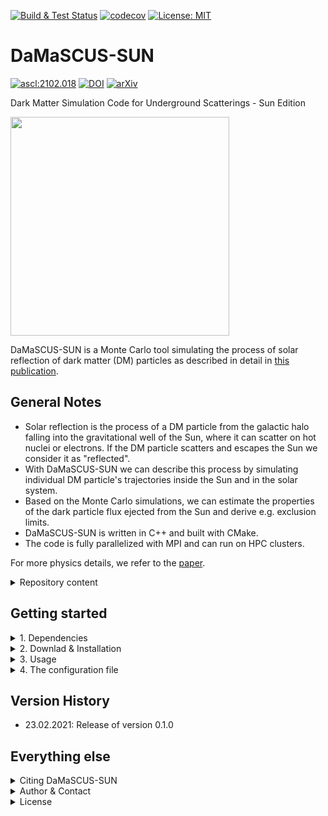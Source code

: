 [![Build & Test Status](https://github.com/temken/DaMaSCUS-SUN/workflows/Build%20&%20Tests/badge.svg)](https://github.com/temken/DaMaSCUS-SUN/actions)
[![codecov](https://codecov.io/gh/temken/DaMaSCUS-SUN/branch/master/graph/badge.svg)](https://codecov.io/gh/temken/DaMaSCUS-SUN)
[![License: MIT](https://img.shields.io/badge/License-MIT-blue.svg)](https://opensource.org/licenses/MIT)

# DaMaSCUS-SUN

<a href="https://ascl.net/2102.018"><img src="https://img.shields.io/badge/ascl-2102.018-blue.svg?colorB=262255" alt="ascl:2102.018" /></a>
[![DOI](https://zenodo.org/badge/263334878.svg)](https://zenodo.org/badge/latestdoi/263334878)
[![arXiv](https://img.shields.io/badge/arXiv-2102.12483-B31B1B.svg)](https://arxiv.org/abs/2102.12483)

Dark Matter Simulation Code for Underground Scatterings - Sun Edition

<img width="350" src="https://user-images.githubusercontent.com/29034913/108851182-73c1b500-75e4-11eb-94fd-11b93a3af0ae.png">

DaMaSCUS-SUN is a Monte Carlo tool simulating the process of solar reflection of dark matter (DM) particles as described in detail in [this publication](https://arxiv.org/abs/2102.12483).

## General Notes

- Solar reflection is the process of a DM particle from the galactic halo falling into the gravitational well of the Sun, where it can scatter on hot nuclei or electrons. If the DM particle scatters and escapes the Sun we consider it as "reflected".
- With DaMaSCUS-SUN we can describe this process by simulating individual DM particle's trajectories inside the Sun and in the solar system.
- Based on the Monte Carlo simulations, we can estimate the properties of the dark particle flux ejected from the Sun and derive e.g. exclusion limits.
- DaMaSCUS-SUN is written in C++ and built with CMake.
- The code is fully parallelized with MPI and can run on HPC clusters.

For more physics details, we refer to the [paper](https://arxiv.org/abs/2102.12483).

<details><summary>Repository content</summary>
<p>

The included folders are:

- *bin/*: This folder contains the executable after successful installation together with the configuration files.
- *data/*: Contains additional data necessary for the simulations, e.g. the solar model tables.
- *external/*: This folder will only be created and filled during the build with CMake and will contain the [obscura](https://github.com/temken/obscura) library necessary for all direct detection computations.
- *include/*: All header files of DaMaSCUS-SUN can be found here.
- *results/*: Each run of DaMaSCUS-SUN generates result files in a dedicated sub-folder named after the run's simulation ID string, which is specified in the configuration file.
- *src/*: Here you find the source code of DaMaSCUS-SUN.
- *tests/*: All code and executable files of the unit tests are stored here.

</p>
</details>

## Getting started

<details><summary>1. Dependencies</summary>
<p>

Before we can install DaMaSCUS-SUN, we need to make sure that a few dependencies are taken care of.

- [CMake](https://cmake.org/): DaMaSCUS-SUN as well as the libraries libphysica and obscura are built with CMake.
- [boost](https://www.boost.org/): For numerical integration (used by libphysica).
- [libconfig](https://github.com/hyperrealm/libconfig): For the configuration files, DaMaSCUS-SUN uses the libconfig library (required version at least 1.6). 
- [libphysica](https://github.com/temken/libphysica): Automatically downloaded to */external/obscura/external/*, compiled, and linked by CMake.
- [obscura](https://github.com/temken/obscura): Automatically downloaded to */external/*, compiled, and linked by CMake.
- [open MPI](https://www.open-mpi.org/): For the parallelization DaMaSCUS-SUN uses the open Message Passing Interface (MPI). Open MPI can be installed on Macs using [homebrew](https://brew.sh/):


<details><summary>Installation of boost</summary>
<p>

```
>brew install boost
```

or alternatively with APT:

```
>sudo apt-get install libboost-all-dev
```

</p>
</details>

<details><summary>Installation of libconfig</summary>
<p>
On Macs, it can be on installed using [homebrew](https://brew.sh/)

```
>brew install libconfig
```

or using APT on Linux machines

```
>sudo apt-get update -y
>sudo apt-get install -y libconfig-dev
```

Alternatively, it can be built from the source files via

```
>wget https://hyperrealm.github.io/libconfig/dist/libconfig-1.7.2.tar.gz
>tar -xvzf libconfig-1.7.2.tar.gz
>pushd libconfig-1.7.2
>./configure
>make
>sudo make install
>popd
```

</p>
</details>

<details><summary>Installation of open MPI</summary>
<p>

```
>brew install open-mpi
```

or alternatively with APT:

```
>sudo apt-get install openmpi-bin libopenmpi-dev
```

</p>
</details>

</p>
</details>

<details><summary>2. Downlad & Installation</summary>
<p>
The DaMaSCUS-SUN source code can be downloaded by cloning this git repository:

```
>git clone https://github.com/temken/DaMaSCUS-SUN.git 
>cd DaMaSCUS-SUN
```

The code is compiled and the executable is created using CMake.

```
>cmake -E make_directory build
>cd build
>cmake -DCMAKE_BUILD_TYPE=Release -DCODE_COVERAGE=OFF ..
>cmake --build . --config Release
>cmake --install .
```

If everything worked well, there should be the executable *DaMaSCUS-SUN* in the */bin/* folder.

</p>
</details>

<details><summary>3. Usage</summary>
<p>
Once DaMaSCUS-SUN is installed, it can run by running the following command from the */bin/* folder:

```
>mpirun -n N DaMaSCUS-SUN config.cfg
```

Here *N* must be specified to the number of MPI processes. 

```
>mpirun -n N DaMaSCUS-SUN config.cfg                                                                                                                                                                                                                        1 ↵  
[Started on Wed Feb 24 13:19:23 2021]
DaMaSCUS-SUN-0.1.0	git:master/757a821
  ___       __  __      ___  ___ _   _ ___     ___ _   _ _  _
 |   \ __ _|  \/  |__ _/ __|/ __| | | / __|___/ __| | | | \| |
 | |) / _` | |\/| / _` \__ \ (__| |_| \__ \___\__ \ |_| | .` |
 |___/\__,_|_|  |_\__,_|___/\___|\___/|___/   |___/\___/|_|\_|
                               developed by Timon Emken (2020)

MPI processes:	N

##############################################################
Summary of obscura configuration

Config file:	config.cfg
ID:		identifier

----------------------------------------
DM particle summary:
	Mass:			1 MeV
	Spin:			0.5
	Low mass:		[x]
...
```

But before running DaMaSCUS-SUN, the user has to specify the scenario to be simulated by DaMaSCUS-SUN by setting a number of input parameters in the configuration file *config.cfg*.

</p>
</details>


<details><summary>4. The configuration file</summary>
<p>

In the configuration file, the user decides what scenario of solar reflection to simulate with DaMaSCUS-SUN.
A number of parameters need to be specified and they are described here.


| Note, that the handling of the input files by libconfig is sensitive to the data type. For example, a DM mass of 1 GeV has to be set as "1.0", **not** "1". |
| ----------------------------------------------------------------------------------------------------------------------------------------------------------- |

1. First of all, it makes sense to give the simulation run a unique ID. All results will be saved under */results/identifier/*.

```
//DaMaSCUS-SUN - Configuration File

//ID
	ID		=	"identifier";
```

2. Next we need to decide if we run a single parameter point, or scan a grid of parameters to find detection exclusion limits. In either case, we need to specify the minimal number of data points to be generated by DaMaSCUS-SUN.

```
//Run mode
	run_mode = "Parameter point";	//Options: "Parameter scan" or "Parameter point"

	sample_size 		=	100;
	interpolation_points	=	1000;	//The scattering rate is interpolated on a NxN grid to speed up the simulations.
						//Recommended value: 1000
						//Set to 0 to run without interpolation.
```

3. If we run a parameter scan and compute exclusion limits, we need to specify the parameter grid.

```
//Options for "Parameter point"
	isoreflection_rings 		=	3;

// Options for "Parameter scan"
	compute_halo_constraints	= 	true;
	perform_full_scan		=	false;	//Full scan or STA contour tracing
	
	constraints_certainty		=	0.95;	//Certainty level
	
	constraints_mass_min		=	2.0e-6;	//in GeV										
	constraints_mass_max		=	1.0e-3;	//in GeV
	constraints_masses		=	5;

	cross_section_min 		=	1.0e-37;// in cm*cm
	cross_section_max 		=	1.0e-32;// in cm*cm	
	cross_sections			=	5;

```

4. The next block determines the DM particle properties. In the case of a "Parameter point" run, we need to set the DM mass and cross sections.

```
//Dark matter particle
	DM_mass		  		=	0.001;	// in GeV
	DM_spin		  		=	0.5;
	DM_fraction			=	1.0;	// the DM particle's fractional abundance (set to 1.0 for 100%)
	DM_light			=	true;	// Options: true or false. low mass mode

	DM_interaction			=	"SI";	// Options: "SI", "SD", or "DP"

	DM_isospin_conserved		=	true;   // only relevant for SI and SD
	DM_relative_couplings		=	(1.0, 0.0); //relation between proton (left) and neutron (right) couplings (only relevant if 'DM_isospin_conserved' is false.)
	DM_cross_section_nucleon	=	1.0e-80;    //in cm^2
	DM_cross_section_electron	=	1.0e-35;    //in cm^2 (only relevant for SI and SD)
	DM_form_factor			=	"Contact";	// Options: "Contact", "Electric-Dipole", "Long-Range", "General" (only relevant for SI and DP)
	DM_mediator_mass		=	0.0;	// in MeV (only relevant if 'DM_form_factor' is "General")

```

5. For the direct detection experiment, we can either choose one of the pre-defined experimental analyses or define an experiment ourselves.

```
//Dark matter detection experiment
	DD_experiment	=	"SENSEI@MINOS";	//Options for nuclear recoils: "Nuclear recoil", "DAMIC-2012", "XENON1T-2017", "CRESST-II","CRESST-III", "CRESST-surface"
 										//Options for electron recoils: "Semiconductor","protoSENSEI@MINOS","protoSENSEI@surface", "SENSEI@MINOS", "CDMS-HVeV", "Ionization", "XENON10-S2", "XENON100-S2", "XENON1T-S2", "DarkSide-50-S2"

	//Options for user-defined experiments ("Nuclear recoil", "Ionization", and "Semiconductor")
	//General
	DD_exposure 		=	300.0;	//in kg years
	DD_efficiency 		=	1.0;	//flat efficiency
	DD_observed_events 	=	0;	//observed signal events
	DD_expected_background 	=	0.0;	//expected background events

	//Specific options for "Nuclear recoil"
	DD_targets_nuclear	=	(
					(4.0, 8),
					(1.0, 20),
					(1.0, 74)
					);	// Nuclear targets defined by atom ratio/abundances and Z
	DD_threshold_nuclear	=	0.1;	//in keV
	DD_Emax_nuclear		=	40.0;	//in keV
	DD_energy_resolution	=	0.0;	//in keV
	
	//Specific options for Ionization and Semiconductor:
	DD_target_electron	=	"Xe";	//Options for Ionization: 	Xe, Ar
			    	//Options for Semiconductor:	Si, Ge
	DD_threshold_electron	=	4; //In number of electrons or electron hole pairs.
```

6. The initial conditons of our simulations are sampled from the DM halo model, which is determined by the following parameters.

```
//Dark matter distribution
	DM_distribution     =	"SHM";  //Options: "SHM"
	DM_local_density    =	0.4;	//in GeV / cm^3
	
	//Options for "SHM"
	SHM_v0		=	220.0;			//in km/sec
	SHM_vObserver	=	(11.1, 232.2, 7.3);	//in km/sec
	SHM_vEscape	=	544.0;			//in km/sec

```

</p>
</details>

## Version History

- 23.02.2021: Release of version 0.1.0

## Everything else

<details><summary>Citing DaMaSCUS-SUN</summary>
<p>

If you decide to use this code, please cite the latest archived version,

> Emken, T., 2021, Dark Matter Simulation Code for Underground Scatterings - Sun Edition (DaMaSCUS-SUN) Astrophysics Source Code Library, record [[ascl:2102.018]](https://ascl.net/2102.018), [[DOI:10.5281/zenodo.4559874]](https://doi.org/10.5281/zenodo.4559874)

Bibtex entry:

```
@software{DaMaSCUSsun,
  author = {Emken, Timon},
  title = {{Dark Matter Simulation Code for Underground Scatterings - Sun Edition~(DaMaSCUS-SUN) [Code, v0.1.0]}},
  year         = {2021},
  publisher    = {Zenodo},
  version      = {v0.1.0},
  doi          = {DOI:10.5281/zenodo.4559874},
  url          = {https://doi.org/10.5281/zenodo.4559874},
  howpublished={Astrophysics Source Code Library record \href{https://ascl.net/2102.018}{[ascl:2102.018]}. The code can be found under \url{https://github.com/temken/damascus-sun}. Version 0.1.0 is archived as \href{https://doi.org/10.5281/zenodo.4559874}{DOI:10.5281/zenodo.4559874}}
}
```

As well as the original publications,

> Emken, T. , 2021,  **Solar reflection of light dark matter with heavy mediators**, [[arXiv:2102.12483]](https://arxiv.org/abs/2102.12483).

</p>
</details>

<details><summary>Author & Contact</summary>
<p>

The author of DaMaSCUS-SUN is Timon Emken.

For questions, bug reports or other suggestions please contact Timon Emken ([timon.emken@fysik.su.se](mailto:timon.emken@fysik.su.se)).
</p>
</details>

<details><summary>License</summary>
<p>

This project is licensed under the MIT License - see the LICENSE file.

</p>
</details>